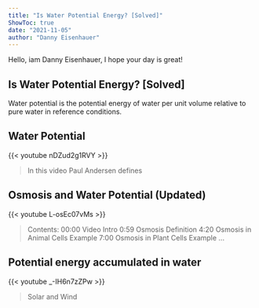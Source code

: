 ```yaml
---
title: "Is Water Potential Energy? [Solved]"
ShowToc: true 
date: "2021-11-05"
author: "Danny Eisenhauer" 
---
```


Hello, iam Danny Eisenhauer, I hope your day is great!
## Is Water Potential Energy? [Solved]
 Water potential is the potential energy of water per unit volume relative to pure water in reference conditions.

## Water Potential
{{< youtube nDZud2g1RVY >}}
>In this video Paul Andersen defines 

## Osmosis and Water Potential (Updated)
{{< youtube L-osEc07vMs >}}
>Contents: 00:00 Video Intro 0:59 Osmosis Definition 4:20 Osmosis in Animal Cells Example 7:00 Osmosis in Plant Cells Example ...

## Potential energy accumulated in water
{{< youtube _-IH6n7zZPw >}}
>Solar and Wind 

